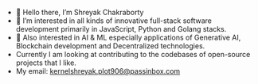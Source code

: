- 👋 Hello there, I’m Shreyak Chakraborty
- 👀 I’m interested in all kinds of innovative full-stack software development primarily in JavaScript, Python and Golang stacks.
- 👀 Also interested in AI & ML especially applications of Generative AI, Blockchain development and Decentralized technologies.
- Currently I am looking at contributing to the codebases of open-source projects that I like.
- My email: kernelshreyak.plot906@passinbox.com 
